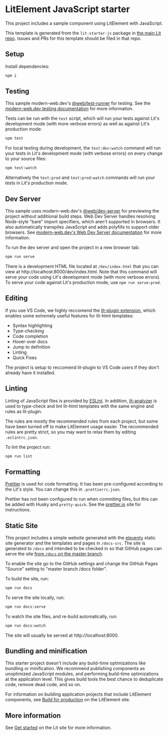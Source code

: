# LitElement JavaScript starter

This project includes a sample component using LitElement with JavaScript.

This template is generated from the `lit-starter-js` package in [the main Lit
repo](https://github.com/lit/lit). Issues and PRs for this template should be
filed in that repo.

## Setup

Install dependencies:

```bash
npm i
```

## Testing

This sample modern-web.dev's
[@web/test-runner](https://www.npmjs.com/package/@web/test-runner) for testing. See the
[modern-web.dev testing documentation](https://modern-web.dev/docs/test-runner/overview) for
more information.

Tests can be run with the `test` script, which will run your tests against Lit's development mode (with more verbose errors) as well as against Lit's production mode:

```bash
npm test
```

For local testing during development, the `test:dev:watch` command will run your tests in Lit's development mode (with verbose errors) on every change to your source files:

```bash
npm test:watch
```

Alternatively the `test:prod` and `test:prod:watch` commands will run your tests in Lit's production mode.

## Dev Server

This sample uses modern-web.dev's [@web/dev-server](https://www.npmjs.com/package/@web/dev-server) for previewing the project without additional build steps. Web Dev Server handles resolving Node-style "bare" import specifiers, which aren't supported in browsers. It also automatically transpiles JavaScript and adds polyfills to support older browsers. See [modern-web.dev's Web Dev Server documentation](https://modern-web.dev/docs/dev-server/overview/) for more information.

To run the dev server and open the project in a new browser tab:

```bash
npm run serve
```

There is a development HTML file located at `/dev/index.html` that you can view at http://localhost:8000/dev/index.html. Note that this command will serve your code using Lit's development mode (with more verbose errors). To serve your code against Lit's production mode, use `npm run serve:prod`.

## Editing

If you use VS Code, we highly reccomend the [lit-plugin extension](https://marketplace.visualstudio.com/items?itemName=runem.lit-plugin), which enables some extremely useful features for lit-html templates:

- Syntax highlighting
- Type-checking
- Code completion
- Hover-over docs
- Jump to definition
- Linting
- Quick Fixes

The project is setup to reccomend lit-plugin to VS Code users if they don't already have it installed.

## Linting

Linting of JavaScript files is provided by [ESLint](eslint.org). In addition, [lit-analyzer](https://www.npmjs.com/package/lit-analyzer) is used to type-check and lint lit-html templates with the same engine and rules as lit-plugin.

The rules are mostly the recommended rules from each project, but some have been turned off to make LitElement usage easier. The recommended rules are pretty strict, so you may want to relax them by editing `.eslintrc.json`.

To lint the project run:

```bash
npm run lint
```

## Formatting

[Prettier](https://prettier.io/) is used for code formatting. It has been pre-configured according to the Lit's style. You can change this in `.prettierrc.json`.

Prettier has not been configured to run when commiting files, but this can be added with Husky and `pretty-quick`. See the [prettier.io](https://prettier.io/) site for instructions.

## Static Site

This project includes a simple website generated with the [eleventy](11ty.dev) static site generator and the templates and pages in `/docs-src`. The site is generated to `/docs` and intended to be checked in so that GitHub pages can serve the site [from `/docs` on the master branch](https://help.github.com/en/github/working-with-github-pages/configuring-a-publishing-source-for-your-github-pages-site).

To enable the site go to the GitHub settings and change the GitHub Pages &quot;Source&quot; setting to &quot;master branch /docs folder&quot;.</p>

To build the site, run:

```bash
npm run docs
```

To serve the site locally, run:

```bash
npm run docs:serve
```

To watch the site files, and re-build automatically, run:

```bash
npm run docs:watch
```

The site will usually be served at http://localhost:8000.

## Bundling and minification

This starter project doesn't include any build-time optimizations like bundling or minification. We recommend publishing components as unoptimized JavaScript modules, and performing build-time optimizations at the application level. This gives build tools the best chance to deduplicate code, remove dead code, and so on.

For information on building application projects that include LitElement components, see [Build for production](https://lit.dev/docs/tools/production/) on the LitElement site.

## More information

See [Get started](https://lit.dev/docs/getting-started/) on the Lit site for more information.
